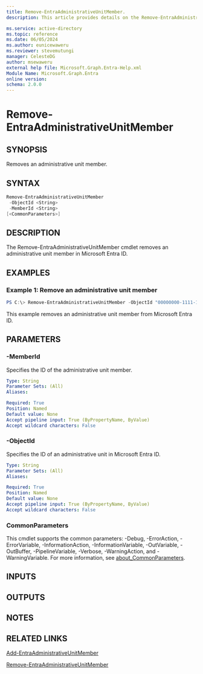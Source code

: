 ```yaml
---
title: Remove-EntraAdministrativeUnitMember.
description: This article provides details on the Remove-EntraAdministrativeUnitMember command.

ms.service: active-directory
ms.topic: reference
ms.date: 06/05/2024
ms.author: eunicewaweru
ms.reviewer: stevemutungi
manager: CelesteDG
author: msewaweru
external help file: Microsoft.Graph.Entra-Help.xml
Module Name: Microsoft.Graph.Entra
online version:
schema: 2.0.0
---
```


# Remove-EntraAdministrativeUnitMember

## SYNOPSIS
Removes an administrative unit member.

## SYNTAX

```powershell
Remove-EntraAdministrativeUnitMember 
 -ObjectId <String> 
 -MemberId <String>
[<CommonParameters>]
```

## DESCRIPTION
The Remove-EntraAdministrativeUnitMember cmdlet removes an administrative unit member in Microsoft Entra ID.

## EXAMPLES
### Example 1: Remove an  administrative unit member
```powershell
PS C:\> Remove-EntraAdministrativeUnitMember -ObjectId "00000000-1111-1111-1111-000000000000" -MemberId "aaaaaaaa-bbbb-aaaa-aaaa-000000000000"
```
This example removes an administrative unit member from Microsoft Entra ID.

## PARAMETERS

### -MemberId
Specifies the ID of the administrative unit member.

```yaml
Type: String
Parameter Sets: (All)
Aliases:

Required: True
Position: Named
Default value: None
Accept pipeline input: True (ByPropertyName, ByValue)
Accept wildcard characters: False
```

### -ObjectId
Specifies the ID of an administrative unit in Microsoft Entra ID.

```yaml
Type: String
Parameter Sets: (All)
Aliases:

Required: True
Position: Named
Default value: None
Accept pipeline input: True (ByPropertyName, ByValue)
Accept wildcard characters: False
```

### CommonParameters
This cmdlet supports the common parameters: -Debug, -ErrorAction, -ErrorVariable, -InformationAction, -InformationVariable, -OutVariable, -OutBuffer, -PipelineVariable, -Verbose, -WarningAction, and -WarningVariable. For more information, see [about_CommonParameters](httpS://go.microsoft.com/fwlink/?LinkID=113216).

## INPUTS

## OUTPUTS

## NOTES

## RELATED LINKS

[Add-EntraAdministrativeUnitMember](./Add-EntraAdministrativeUnitMember.md)

[Remove-EntraAdministrativeUnitMember](./Remove-EntraAdministrativeUnitMember.md)